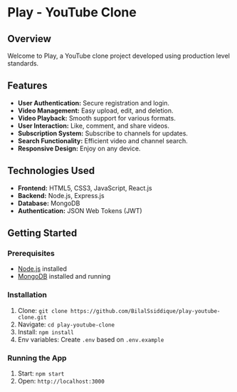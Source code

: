 # Play - YouTube Clone

## Overview

Welcome to Play, a YouTube clone project developed using production level standards.

## Features

- **User Authentication:** Secure registration and login.
- **Video Management:** Easy upload, edit, and deletion.
- **Video Playback:** Smooth support for various formats.
- **User Interaction:** Like, comment, and share videos.
- **Subscription System:** Subscribe to channels for updates.
- **Search Functionality:** Efficient video and channel search.
- **Responsive Design:** Enjoy on any device.

## Technologies Used

- **Frontend:** HTML5, CSS3, JavaScript, React.js
- **Backend:** Node.js, Express.js
- **Database:** MongoDB
- **Authentication:** JSON Web Tokens (JWT)


## Getting Started

### Prerequisites

- [Node.js](https://nodejs.org/) installed
- [MongoDB](https://www.mongodb.com/) installed and running

### Installation

1. Clone: `git clone https://github.com/BilalSsiddique/play-youtube-clone.git`
2. Navigate: `cd play-youtube-clone`
3. Install: `npm install`
4. Env variables: Create `.env` based on `.env.example`

### Running the App

1. Start: `npm start`
2. Open: `http://localhost:3000`
